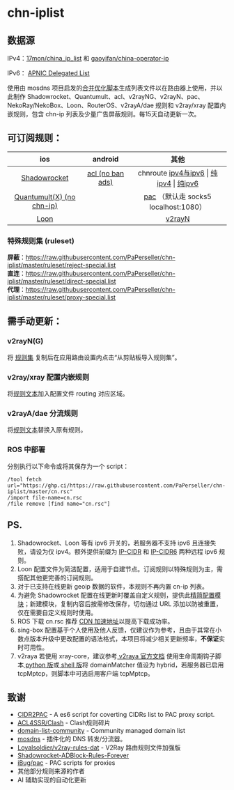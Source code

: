 # chn-iplist


## 数据源
IPv4：[17mon/china_ip_list](https://github.com/17mon/china_ip_list) 和 [gaoyifan/china-operator-ip](https://github.com/gaoyifan/china-operator-ip)

IPv6： [ APNIC Delegated List](http://ftp.apnic.net/apnic/stats/apnic/delegated-apnic-latest) 

使用由 mosdns 项目启发的[合并优化脚本](https://github.com/PaPerseller/chn-iplist/blob/master/scripts/update_chnip.py)生成列表文件以在路由器上使用，并以此制作 Shadowrocket、Quantumult、acl、v2rayNG、v2rayN、pac、NekoRay/NekoBox、Loon、RouterOS、v2rayA/dae 规则和 v2ray/xray 配置内嵌规则，包含 chn-ip 列表及少量广告屏蔽规则。每15天自动更新一次。

## 可订阅规则：

| ios                                                                                                                                                                                                                                                                                                                                                                                                                                   | android                                                                                     | 其他                                                                                                                                                                                                                                                                                             |
|:-------------------------------------------------------------------------------------------------------------------------------------------------------------------------------------------------------------------------------------------------------------------------------------------------------------------------------------------------------------------------------------------------------------------------------------:|:-------------------------------------------------------------------------------------------:|:----------------------------------------------------------------------------------------------------------------------------------------------------------------------------------------------------------------------------------------------------------------------------------------------:|
| [Shadowrocket](https://raw.githubusercontent.com/PaPerseller/chn-iplist/master/Shadowrocket.conf)  | [acl (no ban ads)](https://raw.githubusercontent.com/PaPerseller/chn-iplist/master/chn.acl) | chnroute [ipv4与ipv6](https://raw.githubusercontent.com/PaPerseller/chn-iplist/master/chnroute.txt) \| [纯ipv4](https://raw.githubusercontent.com/PaPerseller/chn-iplist/master/chnroute-ipv4.txt) \| [纯ipv6](https://raw.githubusercontent.com/PaPerseller/chn-iplist/master/chnroute-ipv6.txt) |
| [Quantumult(X) (no chn-ip)](https://raw.githubusercontent.com/PaPerseller/chn-iplist/master/Quantumult(X)_noIP.conf)                                                                                                                                                                                                                                                                                                                  |                                                                                             | [pac](https://raw.githubusercontent.com/PaPerseller/chn-iplist/master/chnroute.pac) （默认走 socks5 localhost:1080）                                                                                                                                                                              |
| [Loon](https://raw.githubusercontent.com/PaPerseller/chn-iplist/master/Loon.conf) |                                                                                             | [v2rayN ](https://raw.githubusercontent.com/PaPerseller/chn-iplist/refs/heads/master/v2rayN(G)/routing-ruleset_whitelist)                                                                                                                                                                                 |
### 特殊规则集 (ruleset)
**屏蔽**：https://raw.githubusercontent.com/PaPerseller/chn-iplist/master/ruleset/reject-special.list  
**直连**：https://raw.githubusercontent.com/PaPerseller/chn-iplist/master/ruleset/direct-special.list  
**代理**：https://raw.githubusercontent.com/PaPerseller/chn-iplist/master/ruleset/proxy-special.list


## 需手动更新：

### v2rayN(G)

将 [规则集](https://raw.githubusercontent.com/PaPerseller/chn-iplist/refs/heads/master/v2rayN(G)/routing-ruleset_whitelist) 复制后在应用路由设置内点击“从剪贴板导入规则集”。

### v2ray/xray 配置内嵌规则

将[规则文本](https://raw.githubusercontent.com/PaPerseller/chn-iplist/master/v2ray-config_rule.json)加入配置文件 routing 对应区域。

### v2rayA/dae 分流规则

将[规则文本](https://raw.githubusercontent.com/PaPerseller/chn-iplist/master/v2rayA.txt)替换入原有规则。


### ROS 中部署

分别执行以下命令或将其保存为一个 script：
```
/tool fetch url="https://ghp.ci/https://raw.githubusercontent.com/PaPerseller/chn-iplist/master/cn.rsc"
/import file-name=cn.rsc
/file remove [find name="cn.rsc"]
```


## PS.

1. Shadowrocket、Loon  等有 ipv6 开关的，若服务器不支持 ipv6 且连接失败，请设为仅 ipv4。额外提供前缀为 [IP-CIDR](https://raw.githubusercontent.com/PaPerseller/chn-iplist/master/ipv6.list) 和 [IP-CIDR6](https://raw.githubusercontent.com/PaPerseller/chn-iplist/master/Loon/ruleset/ipv6.list) 两种远程 ipv6 规则。
2. Loon 配置文件为简洁配置，适用于自建节点。订阅规则以特殊规则为主，需搭配其他更完善的订阅规则。
3. 对于已支持在线更新 geoip 数据的软件，本规则不再内置 cn-ip 列表。
4. 为避免 Shadowrocket 配置在线更新时覆盖自定义规则，提供此[精简配置模块](https://raw.githubusercontent.com/PaPerseller/chn-iplist/master/Shadowrocket-DIY.module)；新建模块，复制内容后按需修改保存，切勿通过 URL 添加以防被重置，仅在需要自定义规则时使用。
5. ROS 下载 cn.rsc 推荐 [CDN 加速地址](https://ghp.ci/https://raw.githubusercontent.com/PaPerseller/chn-iplist/master/cn.rsc)以提高下载成功率。
6. sing-box 配置基于个人使用及他人反馈，仅建议作为参考，且由于其常在小数点版本升级中更改配置的语法格式，本项目将减少相关更新频率，**不保证**实时可用性。
7. v2raya 若使用 xray-core，建议参考[ v2raya 官方文档](https://v2raya.org/docs/advanced-application/custom-extra-config/) 使用生命周期钩子脚本[ python 版](https://github.com/PaPerseller/r2s-armbian-configure/blob/main/core-hook.py)或[ shell 版](https://github.com/PaPerseller/r2s-armbian-configure/blob/main/hook.sh)将 domainMatcher 值设为 hybrid，若服务器已启用 tcpMptcp，则脚本中可选启用客户端 tcpMptcp。

## 致谢

- [CIDR2PAC](https://github.com/wspl/CIDR2PAC) - A es6 script for coverting CIDRs list to PAC proxy script.
- [ACL4SSR/Clash](https://github.com/ACL4SSR/ACL4SSR/tree/master/Clash) - Clash规则碎片
- [domain-list-community](https://github.com/v2fly/domain-list-community) - Community managed domain list
- [mosdns](https://github.com/IrineSistiana/mosdns) - 插件化的 DNS 转发/分流器。
- [Loyalsoldier/v2ray-rules-dat](https://github.com/Loyalsoldier/v2ray-rules-dat) - V2Ray 路由规则文件加强版
- [Shadowrocket-ADBlock-Rules-Forever](https://github.com/Johnshall/Shadowrocket-ADBlock-Rules-Forever)
- [iBug/pac](https://github.com/iBug/pac) - PAC scripts for proxies
- 其他部分规则来源的作者
- AI 辅助实现的自动化更新
